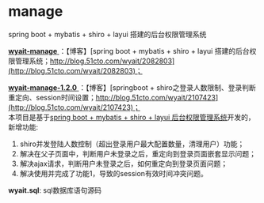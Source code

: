 # manage
spring boot + mybatis + shiro + layui 搭建的后台权限管理系统  

[ **wyait-manage** ](https://github.com/wyait/manage.git)：【博客】[spring boot + mybatis + shiro + layui 搭建的后台权限管理系统；http://blog.51cto.com/wyait/2082803](http://blog.51cto.com/wyait/2082803)；   

[ **wyait-manage-1.2.0** ](https://github.com/wyait/manage.git)：【博客】[springboot + shiro之登录人数限制、登录判断重定向、session时间设置；http://blog.51cto.com/wyait/2107423](http://blog.51cto.com/wyait/2107423)；  
本项目是基于[spring boot + mybatis + shiro + layui 后台权限管理系统](http://blog.51cto.com/wyait/2082803)开发的，新增功能:
1. shiro并发登陆人数控制（超出登录用户最大配置数量，清理用户）功能；
2. 解决在父子页面中，判断用户未登录之后，重定向到登录页面嵌套显示问题；
3. 解决ajax请求，判断用户未登录之后，如何重定向到登录页面问题；
4. 解决使用并完成了功能1，导致的session有效时间冲突问题。   

**wyait.sql**: sql数据库语句源码
